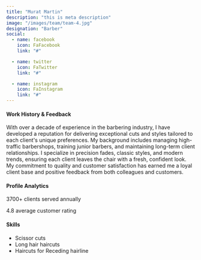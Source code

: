 ```yaml
---
title: "Murat Martin"
description: "this is meta description"
image: "/images/team/team-4.jpg"
designation: "Barber"
social:
  - name: facebook
    icon: FaFacebook
    link: "#"

  - name: twitter
    icon: FaTwitter
    link: "#"

  - name: instagram
    icon: FaInstagram
    link: "#"
---
```


#### Work History & Feedback

With over a decade of experience in the barbering industry, I have developed a reputation for delivering exceptional cuts and styles tailored to each client's unique preferences. My background includes managing high-traffic barbershops, training junior barbers, and maintaining long-term client relationships. I specialize in precision fades, classic styles, and modern trends, ensuring each client leaves the chair with a fresh, confident look. My commitment to quality and customer satisfaction has earned me a loyal client base and positive feedback from both colleagues and customers.

#### Profile Analytics

3700+ clients served annually

4.8 average customer rating

#### Skills

- Scissor cuts
- Long hair haircuts
- Haircuts for Receding hairline
